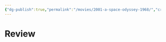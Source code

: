 ```yaml
---
{"dg-publish":true,"permalink":"/movies/2001-a-space-odyssey-1968/","created":"2024-06-18","updated":"2024-06-18"}
---
```



# Review
